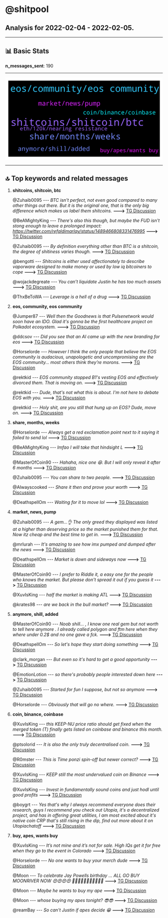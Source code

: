 # **@shitpool**
 ## Analysis for **2022-02-04** - **2022-02-05**.

---

## 📊 **Basic Stats**

**n_messages_sent**: 190

---
![wordcloud](shitpool_1Days_wordcloud.png)

---


## 🔝 **Top keywords and related messages**

1. **shitcoins, shitcoin, btc**

    @Zuhaib0095 --- *BTC isn't perfect, not even good compared to many other things out there. But it is the original one, that is the only big difference which makes us label them shitcoins.* **--->** [TG Discussion](https://t.me/shitpool/723115)

    @BeAMightyKing --- *There's also this though, but maybe the FUD isn't stong enough to leave a prolonged impact:  https://twitter.com/refaldimarlay/status/1489466808331476995* **--->** [TG Discussion](https://t.me/shitpool/723193)

    @Zuhaib0095 --- *By definition everything other than BTC is a shitcoin, the degree of shitiness varies though.* **--->** [TG Discussion](https://t.me/shitpool/723108)

    @bengotti --- *Shitcoins is either used affectionately to describe vaporware designed to make money or used by low iq bitcoiners to cope* **--->** [TG Discussion](https://t.me/shitpool/723121)

    @wojackdegreate --- *You can’t liquidate Justin he has too much assets* **--->** [TG Discussion](https://t.me/shitpool/723319)

    @ThxBeToWA --- *Leverage is a hell of a drug* **--->** [TG Discussion](https://t.me/shitpool/723216)

2. **eos, community, eos community**

    @Jumper87 --- *Well then the Goodnews is that Pulsenetwork would soon have an IDO. Glad it's gonna be the first healthcare project on Polkadot ecosystem.* **--->** [TG Discussion](https://t.me/shitpool/723338)

    @ddcsov --- *Did you see that an AI came up with the new branding for eos* **--->** [TG Discussion](https://t.me/shitpool/722923)

    @Horselorde --- *However I think the only people that believe the EOS community is audacious, unapologetic and uncompromising are the EOS community… most others think they’re morons.* **--->** [TG Discussion](https://t.me/shitpool/722932)

    @rektkid --- *EOS community stopped B1's vesting EOS and effectively divorced them. That is moving on.* **--->** [TG Discussion](https://t.me/shitpool/722943)

    @rektkid --- *Dude, that's not what this is about. I'm not here to debate EOS with you.* **--->** [TG Discussion](https://t.me/shitpool/722959)

    @rektkid --- *Holy shit, are you still that hung up on EOS? Dude, move on.* **--->** [TG Discussion](https://t.me/shitpool/722939)

3. **share, months, weeks**

    @Horselorde --- *Always get a red exclamation point next to it saying it failed to send lol* **--->** [TG Discussion](https://t.me/shitpool/723016)

    @BeAMightyKing --- *lmfao I will take that hindsight L* **--->** [TG Discussion](https://t.me/shitpool/723189)

    @MasterOfCoin90 --- *Hahaha, nice one 😆. But I will only reveal it after 6 months* **--->** [TG Discussion](https://t.me/shitpool/723097)

    @Zuhaib0095 --- *You can share to two people.* **--->** [TG Discussion](https://t.me/shitpool/723088)

    @Alwayscooked --- *Share it then and prove your worth* **--->** [TG Discussion](https://t.me/shitpool/723082)

    @DeathspellOm --- *Waiting for it to move lol* **--->** [TG Discussion](https://t.me/shitpool/723372)

4. **market, news, pump**

    @Zuhaib0095 --- *A gem...👌  The only greed they displayed was listed at a higher than deserving price so the market punished them for that.  Now itz cheap and the best time to get in.* **--->** [TG Discussion](https://t.me/shitpool/723080)

    @mrlurah --- *It's amazing to see how imx pumped and dumped after the news* **--->** [TG Discussion](https://t.me/shitpool/723144)

    @DeathspellOm --- *Market is down and sideways now* **--->** [TG Discussion](https://t.me/shitpool/723350)

    @MasterOfCoin90 --- *I prefer to Riddle it, a easy one for the people who knows the market. But please don't spread it out if you guess it* **--->** [TG Discussion](https://t.me/shitpool/723093)

    @XuvIsKing --- *half the market is making ATL* **--->** [TG Discussion](https://t.me/shitpool/723030)

    @krates98 --- *are we back in the bull market?* **--->** [TG Discussion](https://t.me/shitpool/723317)

5. **anymore, shill, added**

    @MasterOfCoin90 --- *Noob shill... , I know one real gem but not worth to tell here anymore . I already called polygon and ftm here when they where under 0.2$ and no one gave a fck.* **--->** [TG Discussion](https://t.me/shitpool/723081)

    @DeathspellOm --- *So let's hope they start doing something* **--->** [TG Discussion](https://t.me/shitpool/723376)

    @clark_morgan --- *But even so it's hard to get a good opportunity* **--->** [TG Discussion](https://t.me/shitpool/723365)

    @EmotionLotion --- *so there's probably people interested down here* **--->** [TG Discussion](https://t.me/shitpool/723192)

    @Zuhaib0095 --- *Started for fun I suppose, but not so anymore* **--->** [TG Discussion](https://t.me/shitpool/723125)

    @Horselorde --- *Obviously that will go no where.* **--->** [TG Discussion](https://t.me/shitpool/722961)

6. **coin, binance, coinbase**

    @XuvIsKing --- *this KEEP-NU price ratio should get fixed when the merged token (T) finally gets listed on coinbase and binance this month.* **--->** [TG Discussion](https://t.me/shitpool/723387)

    @ptsolorid --- *It is also the only truly decentralised coin.* **--->** [TG Discussion](https://t.me/shitpool/723151)

    @R0mster --- *This is Time ponzi spin-off but newer correct?* **--->** [TG Discussion](https://t.me/shitpool/723025)

    @XuvIsKing --- *KEEP still the most undervalued coin on Binance* **--->** [TG Discussion](https://t.me/shitpool/723383)

    @XuvIsKing --- *Invest in fundamentally sound coins and just hodl until good profits* **--->** [TG Discussion](https://t.me/shitpool/723171)

    @boygrt --- *Yes that's why I always recommend everyone does their research, guys I recommend you check out Utopia, it's a decentralized project, and has in offering great utilities, I am most excited about it's native coin CRP that's still rising in the dip, find out more about it on Utopiachatoff* **--->** [TG Discussion](https://t.me/shitpool/723137)

7. **buy, apes, wants buy**

    @XuvIsKing --- *It’s not mine and it’s not for sale. High IQs get it for free when they go to the event in Colorado* **--->** [TG Discussion](https://t.me/shitpool/723403)

    @Horselorde --- *No one wants to buy your merch dude* **--->** [TG Discussion](https://t.me/shitpool/723402)

    @Moon --- *To celebrate Jay Powells birthday ... ALL GO BUY MOONRIVER NOW 😍😍😍😍 🚀🚀🚀🚀🚀🚀🚀🚀🚀🚀🚀* **--->** [TG Discussion](https://t.me/shitpool/723253)

    @Moon --- *Maybe he wants to buy my ape* **--->** [TG Discussion](https://t.me/shitpool/723156)

    @Moon --- *whose buying my apes tonight? 😎😎* **--->** [TG Discussion](https://t.me/shitpool/722976)

    @reamBay --- *So can't Justin if apes decide 😁* **--->** [TG Discussion](https://t.me/shitpool/723326)

